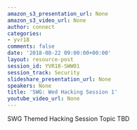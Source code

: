 ```yaml
---
amazon_s3_presentation_url: None
amazon_s3_video_url: None
author: connect
categories:
- yvr18
comments: false
date: '2018-08-22 09:00:00+00:00'
layout: resource-post
session_id: YVR18-SWW01
session_track: Security
slideshare_presentation_url: None
speakers: None
title: 'SWG: Wed Hacking Session 1'
youtube_video_url: None
---
```


SWG Themed Hacking Session Topic TBD